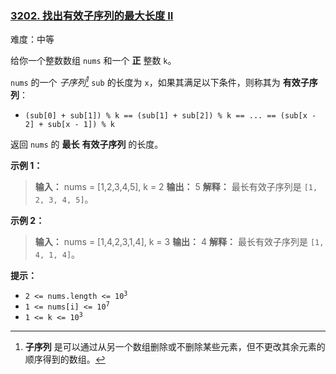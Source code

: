 ### [3202\. 找出有效子序列的最大长度 II](https://leetcode.cn/problems/find-the-maximum-length-of-valid-subsequence-ii/)

难度：中等

给你一个整数数组 `nums` 和一个 **正** 整数 `k`。

`nums` 的一个 _子序列[^1]_ `sub` 的长度为 `x`，如果其满足以下条件，则称其为 **有效子序列**：

- `(sub[0] + sub[1]) % k == (sub[1] + sub[2]) % k == ... == (sub[x - 2] + sub[x - 1]) % k`

返回 `nums` 的 **最长** **有效子序列** 的长度。

**示例 1：**

> **输入：** nums = [1,2,3,4,5], k = 2
> **输出：** 5
> **解释：**
> 最长有效子序列是 `[1, 2, 3, 4, 5]`。

**示例 2：**

> **输入：** nums = [1,4,2,3,1,4], k = 3
> **输出：** 4
> **解释：**
> 最长有效子序列是 `[1, 4, 1, 4]`。

**提示：**

- <code>2 <= nums.length <= 10<sup>3</sup></code>
- <code>1 <= nums[i] <= 10<sup>7</sup></code>
- <code>1 <= k <= 10<sup>3</sup></code>

[^1]: **子序列** 是可以通过从另一个数组删除或不删除某些元素，但不更改其余元素的顺序得到的数组。
